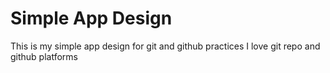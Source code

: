 #  Simple App Design

This is my simple app design for git and github practices
I love git repo and github platforms